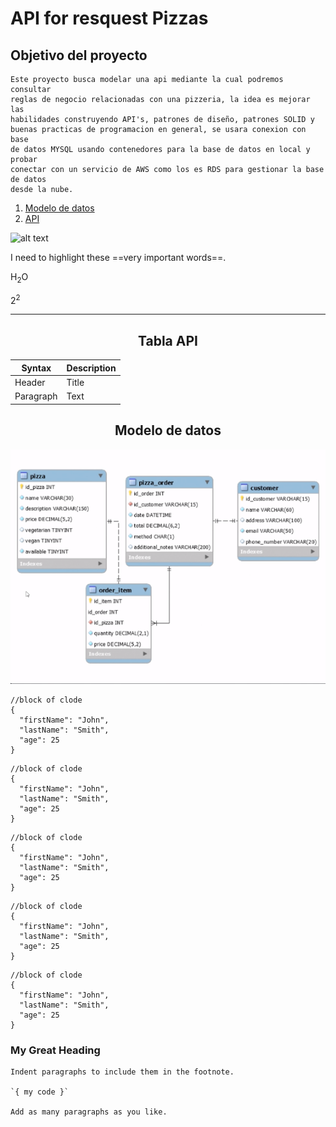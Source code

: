 # API for resquest Pizzas


## Objetivo del proyecto

    Este proyecto busca modelar una api mediante la cual podremos consultar
    reglas de negocio relacionadas con una pizzeria, la idea es mejorar las 
    habilidades construyendo API's, patrones de diseño, patrones SOLID y 
    buenas practicas de programacion en general, se usara conexion con base 
    de datos MYSQL usando contenedores para la base de datos en local y probar
    conectar con un servicio de AWS como los es RDS para gestionar la base de datos
    desde la nube.

1. [Modelo de datos](#modelo-datos)
2. [API](#API)


![alt text](image.jpg)

I need to highlight these ==very important words==.

H<sub>2</sub>O

2<sup>2</sup>



---

<h2 id="API" style="text-align: center" > Tabla API </h2>

| Syntax | Description |
| ----------- | ----------- |
| Header | Title |
| Paragraph | Text |


<h2 id="modelo-datos" style="text-align: center">Modelo de datos</h2>

<img  src="documents/modelo_de_datos.png">

```
//block of clode
{
  "firstName": "John",
  "lastName": "Smith",
  "age": 25
}
```
```
//block of clode
{
  "firstName": "John",
  "lastName": "Smith",
  "age": 25
}
```
```
//block of clode
{
  "firstName": "John",
  "lastName": "Smith",
  "age": 25
}
```
```
//block of clode
{
  "firstName": "John",
  "lastName": "Smith",
  "age": 25
}
```
```
//block of clode
{
  "firstName": "John",
  "lastName": "Smith",
  "age": 25
}
```
<h3 id="custom-id">My Great Heading</h3>


    Indent paragraphs to include them in the footnote.

    `{ my code }`

    Add as many paragraphs as you like.